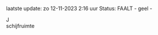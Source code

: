 laatste update: 
zo 12-11-2023  2:16   uur 
Status: FAALT - geel - 
<div class="service R">J</div><div class="service Y">schijfruimte</div>
